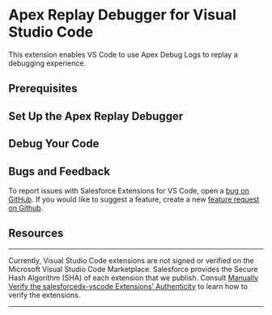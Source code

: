 # Apex Replay Debugger for Visual Studio Code
This extension enables VS Code to use Apex Debug Logs to replay a debugging experience.

## Prerequisites

## Set Up the Apex Replay Debugger

## Debug Your Code

## Bugs and Feedback
To report issues with Salesforce Extensions for VS Code, open a [bug on GitHub](https://github.com/forcedotcom/salesforcedx-vscode/issues/new?template=Bug_report.md). If you would like to suggest a feature, create a new [feature request on Github](https://github.com/forcedotcom/salesforcedx-vscode/issues/new?template=Feature_request.md).

## Resources

---
Currently, Visual Studio Code extensions are not signed or verified on the Microsoft Visual Studio Code Marketplace. Salesforce provides the Secure Hash Algorithm (SHA) of each extension that we publish. Consult [Manually Verify the salesforcedx-vscode Extensions’ Authenticity](https://developer.salesforce.com/media/vscode/SHA256.md) to learn how to verify the extensions.  

---
